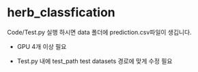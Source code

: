 # herb_classfication
Code/Test.py 실행 하시면 data 폴더에 prediction.csv파일이 생깁니다.
* GPU 4개 이상 필요
+ Test.py 내에 test_path test datasets 경로에 맞게 수정 필요
